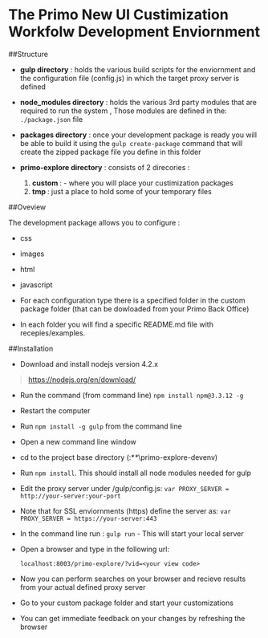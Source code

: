 


# The Primo New UI Custimization Workfolw Development Enviornment


##Structure

- <b>gulp directory</b> : holds the various build scripts for the enviornment and the configuration file (config.js) in which the target proxy server is defined

- <b>node_modules directory</b> : holds the various 3rd party modules that are required to run the system , Those modules are defined in the:
`./package.json` file

- <b>packages directory</b> : once your development package is ready you will be able to build it using the `gulp create-package` command that will create the zipped package file you define in this folder

- <b>primo-explore directory</b> : consists of 2 direcories :
   1. <b> custom </b> : - where you will place your custimization packages
   2. <b> tmp </b> : just a place to hold some of your temporary files

##Oveview

The development package allows you to configure :

- css

- images

- html

- javascript


- For each configuration type there is a specified folder in the custom package folder (that can be dowloaded from your Primo Back Office)
- In each folder you will find a specific README.md file with recepies/examples.

 ##Installation


 -  Download and install nodejs version 4.2.x

 > https://nodejs.org/en/download/


 -  Run the command (from command line) `npm install npm@3.3.12 -g`

 -  Restart the computer

 -  Run `npm install -g gulp` from the command line

 -  Open a new command line window

 -  cd to the project base directory (<your-drive-letter>:\**\**\primo-explore-devenv)

 -  Run `npm install`. This should install all node modules needed for gulp

 -  Edit the proxy server under /gulp/config.js: `var PROXY_SERVER = http://your-server:your-port`
 -  Note that for SSL enviornments (https) define the server as: `var PROXY_SERVER = https://your-server:443`
 -  In the command line run : `gulp run` - This will start your local server
 -  Open a browser and type in the following url:

        localhost:8003/primo-explore/?vid=<your view code>
 -  Now you can perform searches on your browser and recieve results from your actual defined proxy server
 -  Go to your custom package folder and start your customizations
 -  You can get immediate feedback on your changes by refreshing the browser

